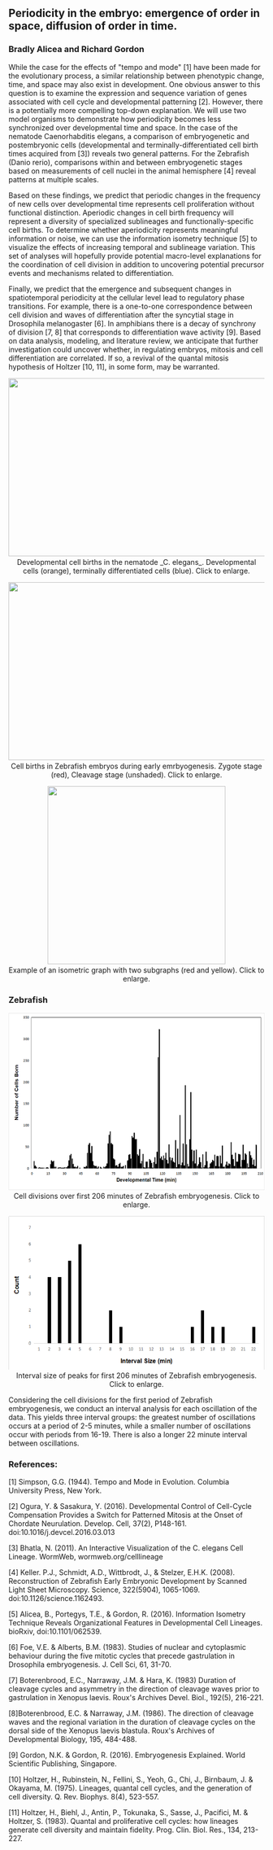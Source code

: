 ## Periodicity in the embryo: emergence of order in space, diffusion of order in time.  
### Bradly Alicea and Richard Gordon  

While the case for the effects of "tempo and mode" [1] have been made for the evolutionary process, a similar relationship between phenotypic change, time, and space may also exist in development. One obvious answer to this question is to examine the expression and sequence variation of genes associated with cell cycle and developmental patterning [2]. However, there is a potentially more compelling top-down explanation. We will use two model organisms to demonstrate how periodicity becomes less synchronized over developmental time and space. In the case of the nematode Caenorhabditis elegans, a comparison of embryogenetic and postembryonic cells (developmental and terminally-differentiated cell birth times acquired from [3]) reveals two general patterns. For the Zebrafish (Danio rerio), comparisons within and between embryogenetic stages based on measurements of cell nuclei in the animal hemisphere [4] reveal patterns at multiple scales.  

Based on these findings, we predict that periodic changes in the frequency of new cells over developmental time represents cell proliferation without functional distinction. Aperiodic changes in cell birth frequency will represent a diversity of specialized sublineages and functionally-specific cell births. To determine whether aperiodicity represents meaningful information or noise, we can use the information isometry technique [5] to visualize the effects of increasing temporal and sublineage variation. This set of analyses will hopefully provide potential macro-level explanations for the coordination of cell division in addition to uncovering potential precursor events and mechanisms related to differentiation.  

Finally, we predict that the emergence and subsequent changes in spatiotemporal periodicity at the cellular level lead to regulatory phase transitions. For example, there is a one-to-one correspondence between cell division and waves of differentiation after the syncytial stage in Drosophila melanogaster [6]. In amphibians there is a decay of synchrony of division [7, 8] that corresponds to differentiation wave activity [9]. Based on data analysis, modeling, and literature review, we anticipate that further investigation could uncover whether, in regulating embryos, mitosis and cell differentiation are correlated. If so, a revival of the quantal mitosis hypothesis of Holtzer [10, 11], in some form, may be warranted.  

<p align="center">
  <img width="750" height="350" src="https://user-images.githubusercontent.com/38323286/52240654-0d4f8a00-2897-11e9-8cd1-b25780787a5e.png"><BR>
Developmental cell births in the nematode _C. elegans_. Developmental cells (orange), terminally differentiated cells (blue). Click to enlarge.
</p>

<p align="center">
  <img width="750" height="350" src="https://user-images.githubusercontent.com/38323286/52240545-b9dd3c00-2896-11e9-9c08-7bf4cca69fd4.png"><BR>
Cell births in Zebrafish embryos during early emrbyogenesis. Zygote stage (red), Cleavage stage (unshaded). Click to enlarge.
</p>

<p align="center">
  <img width="350" height="350" src="https://user-images.githubusercontent.com/38323286/52240366-40454e00-2896-11e9-83e3-738f183aedd6.png"><BR>
Example of an isometric graph with two subgraphs (red and yellow). Click to enlarge.
</p>


### Zebrafish

<p align="center">
  <img width="565" height="348" src="https://github.com/Orthogonal-Research-Lab/Periodicity-in-the-Embryo/blob/master/Graphs/Zebrafish-first-206-minutes/206-minutes-divisions.png"><BR>
Cell divisions over first 206 minutes of Zebrafish embryogenesis. Click to enlarge.
</p>

<p align="center">
  <img width="505" height="302" src="https://github.com/Orthogonal-Research-Lab/Periodicity-in-the-Embryo/blob/master/Graphs/Zebrafish-first-206-minutes/interval-size.png"><BR>
Interval size of peaks for first 206 minutes of Zebrafish embryogenesis. Click to enlarge.
</p>
  
Considering the cell divisions for the first period of Zebrafish embryogenesis, we conduct an interval analysis for each oscillation of the data. This yields three interval groups: the greatest number of oscillations occurs at a period of 2-5 minutes, while a smaller number of oscillations occur with periods from 16-19. There is also a longer 22 minute interval between oscillations.

### References:
[1] Simpson, G.G. (1944). Tempo and Mode in Evolution. Columbia University Press, New York.  

[2] Ogura, Y. & Sasakura, Y. (2016). Developmental Control of Cell-Cycle Compensation Provides a Switch for Patterned Mitosis at the Onset of Chordate Neurulation. Develop. Cell, 37(2), P148-161. doi:10.1016/j.devcel.2016.03.013  

[3] Bhatla, N. (2011). An Interactive Visualization of the C. elegans Cell Lineage. WormWeb, wormweb.org/celllineage  

[4] Keller. P.J., Schmidt, A.D., Wittbrodt, J., & Stelzer, E.H.K. (2008). Reconstruction of Zebrafish Early Embryonic Development by Scanned Light Sheet Microscopy. Science, 322(5904), 1065-1069. doi:10.1126/science.1162493.  

[5] Alicea, B., Portegys, T.E., & Gordon, R. (2016). Information Isometry Technique Reveals Organizational Features in Developmental Cell Lineages. bioRxiv, doi:10.1101/062539.  

[6] Foe, V.E. & Alberts, B.M. (1983). Studies of nuclear and cytoplasmic behaviour during the five mitotic cycles that precede gastrulation in Drosophila embryogenesis. J. Cell Sci, 61, 31-70.  

[7] Boterenbrood, E.C., Narraway, J.M. & Hara, K. (1983) Duration of cleavage cycles and asymmetry in the direction of cleavage waves prior to gastrulation in Xenopus laevis. Roux's Archives Devel. Biol., 192(5), 216-221.  

[8]Boterenbrood, E.C. & Narraway, J.M. (1986). The direction of cleavage waves and the regional variation in the duration of cleavage cycles on the dorsal side of the Xenopus laevis blastula. Roux's Archives of Developmental Biology, 195, 484-488.  

[9] Gordon, N.K. & Gordon, R. (2016). Embryogenesis Explained. World Scientific Publishing, Singapore.  

[10] Holtzer, H., Rubinstein, N., Fellini, S., Yeoh, G., Chi, J., Birnbaum, J. & Okayama, M. (1975). Lineages, quantal cell cycles, and the generation of cell diversity. Q. Rev. Biophys. 8(4), 523-557.  

[11] Holtzer, H., Biehl, J., Antin, P., Tokunaka, S., Sasse, J., Pacifici, M. & Holtzer, S. (1983). Quantal and proliferative cell cycles: how lineages generate cell diversity and maintain fidelity. Prog. Clin. Biol. Res., 134, 213-227.  
